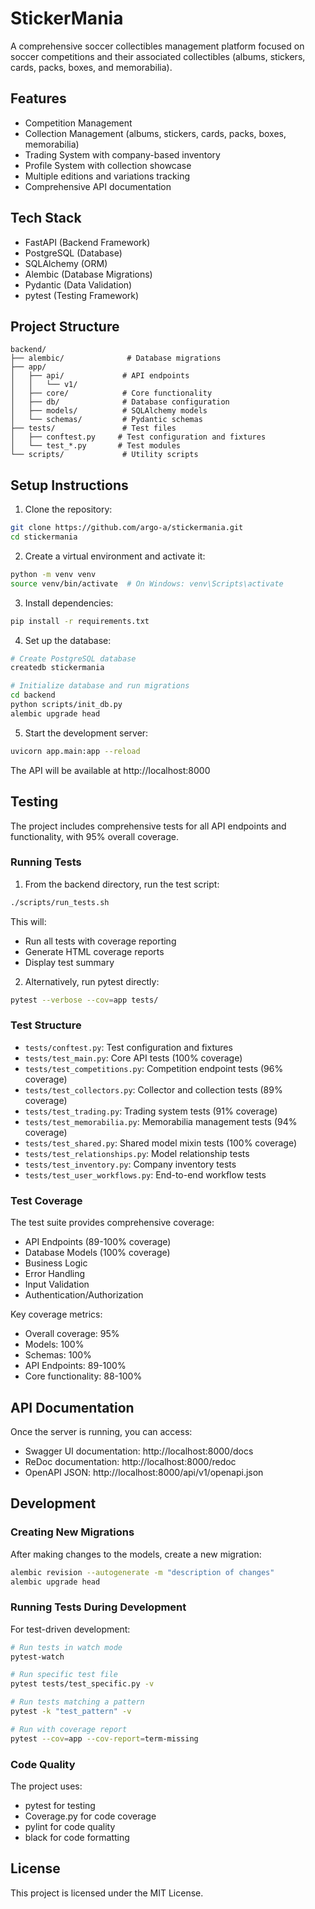 # StickerMania

A comprehensive soccer collectibles management platform focused on soccer competitions and their associated collectibles (albums, stickers, cards, packs, boxes, and memorabilia).

## Features

- Competition Management
- Collection Management (albums, stickers, cards, packs, boxes, memorabilia)
- Trading System with company-based inventory
- Profile System with collection showcase
- Multiple editions and variations tracking
- Comprehensive API documentation

## Tech Stack

- FastAPI (Backend Framework)
- PostgreSQL (Database)
- SQLAlchemy (ORM)
- Alembic (Database Migrations)
- Pydantic (Data Validation)
- pytest (Testing Framework)

## Project Structure

```
backend/
├── alembic/              # Database migrations
├── app/
│   ├── api/             # API endpoints
│   │   └── v1/         
│   ├── core/            # Core functionality
│   ├── db/              # Database configuration
│   ├── models/          # SQLAlchemy models
│   └── schemas/         # Pydantic schemas
├── tests/               # Test files
│   ├── conftest.py     # Test configuration and fixtures
│   └── test_*.py       # Test modules
└── scripts/             # Utility scripts
```

## Setup Instructions

1. Clone the repository:
```bash
git clone https://github.com/argo-a/stickermania.git
cd stickermania
```

2. Create a virtual environment and activate it:
```bash
python -m venv venv
source venv/bin/activate  # On Windows: venv\Scripts\activate
```

3. Install dependencies:
```bash
pip install -r requirements.txt
```

4. Set up the database:
```bash
# Create PostgreSQL database
createdb stickermania

# Initialize database and run migrations
cd backend
python scripts/init_db.py
alembic upgrade head
```

5. Start the development server:
```bash
uvicorn app.main:app --reload
```

The API will be available at http://localhost:8000

## Testing

The project includes comprehensive tests for all API endpoints and functionality, with 95% overall coverage.

### Running Tests

1. From the backend directory, run the test script:
```bash
./scripts/run_tests.sh
```

This will:
- Run all tests with coverage reporting
- Generate HTML coverage reports
- Display test summary

2. Alternatively, run pytest directly:
```bash
pytest --verbose --cov=app tests/
```

### Test Structure

- `tests/conftest.py`: Test configuration and fixtures
- `tests/test_main.py`: Core API tests (100% coverage)
- `tests/test_competitions.py`: Competition endpoint tests (96% coverage)
- `tests/test_collectors.py`: Collector and collection tests (89% coverage)
- `tests/test_trading.py`: Trading system tests (91% coverage)
- `tests/test_memorabilia.py`: Memorabilia management tests (94% coverage)
- `tests/test_shared.py`: Shared model mixin tests (100% coverage)
- `tests/test_relationships.py`: Model relationship tests
- `tests/test_inventory.py`: Company inventory tests
- `tests/test_user_workflows.py`: End-to-end workflow tests

### Test Coverage

The test suite provides comprehensive coverage:
- API Endpoints (89-100% coverage)
- Database Models (100% coverage)
- Business Logic
- Error Handling
- Input Validation
- Authentication/Authorization

Key coverage metrics:
- Overall coverage: 95%
- Models: 100%
- Schemas: 100%
- API Endpoints: 89-100%
- Core functionality: 88-100%

## API Documentation

Once the server is running, you can access:
- Swagger UI documentation: http://localhost:8000/docs
- ReDoc documentation: http://localhost:8000/redoc
- OpenAPI JSON: http://localhost:8000/api/v1/openapi.json

## Development

### Creating New Migrations

After making changes to the models, create a new migration:

```bash
alembic revision --autogenerate -m "description of changes"
alembic upgrade head
```

### Running Tests During Development

For test-driven development:
```bash
# Run tests in watch mode
pytest-watch

# Run specific test file
pytest tests/test_specific.py -v

# Run tests matching a pattern
pytest -k "test_pattern" -v

# Run with coverage report
pytest --cov=app --cov-report=term-missing
```

### Code Quality

The project uses:
- pytest for testing
- Coverage.py for code coverage
- pylint for code quality
- black for code formatting

## License

This project is licensed under the MIT License.
